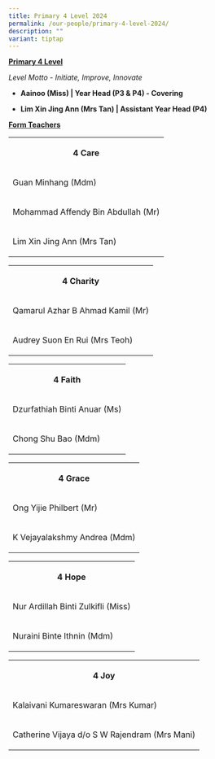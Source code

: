 ```yaml
---
title: Primary 4 Level 2024
permalink: /our-people/primary-4-level-2024/
description: ""
variant: tiptap
---
```

<p><strong><u>Primary 4 Level</u></strong>
</p>
<p><em>Level Motto - Initiate, Improve, Innovate</em>
</p>
<p></p>
<ul data-tight="true" class="tight">
<li>
<p><strong>Aainoo (Miss) | Year Head (P3 &amp; P4) - Covering</strong>
</p>
</li>
<li>
<p><strong>Lim Xin Jing Ann (Mrs Tan) | Assistant Year Head (P4)</strong>
</p>
</li>
</ul>
<p></p>
<p><strong><u>Form Teachers</u></strong>
</p>
<table>
<tbody>
<tr>
<th rowspan="1" colspan="1">
<p>4 Care</p>
</th>
</tr>
<tr>
<td rowspan="1" colspan="1">
<p>Guan Minhang (Mdm)</p>
</td>
</tr>
<tr>
<td rowspan="1" colspan="1">
<p>Mohammad Affendy Bin Abdullah (Mr)</p>
</td>
</tr>
<tr>
<td rowspan="1" colspan="1">
<p>Lim Xin Jing Ann (Mrs Tan)</p>
</td>
</tr>
</tbody>
</table>
<p></p>
<table>
<tbody>
<tr>
<th rowspan="1" colspan="1">
<p>4 Charity</p>
</th>
</tr>
<tr>
<td rowspan="1" colspan="1">
<p>Qamarul Azhar B Ahmad Kamil (Mr)</p>
</td>
</tr>
<tr>
<td rowspan="1" colspan="1">
<p>Audrey Suon En Rui (Mrs Teoh)</p>
</td>
</tr>
</tbody>
</table>
<p></p>
<table>
<tbody>
<tr>
<th rowspan="1" colspan="1">
<p>4 Faith</p>
</th>
</tr>
<tr>
<td rowspan="1" colspan="1">
<p>Dzurfathiah Binti Anuar (Ms)</p>
</td>
</tr>
<tr>
<td rowspan="1" colspan="1">
<p>Chong Shu Bao (Mdm)</p>
</td>
</tr>
</tbody>
</table>
<p></p>
<table>
<tbody>
<tr>
<th rowspan="1" colspan="1">
<p>4 Grace</p>
</th>
</tr>
<tr>
<td rowspan="1" colspan="1">
<p>Ong Yijie Philbert (Mr)</p>
</td>
</tr>
<tr>
<td rowspan="1" colspan="1">
<p>K Vejayalakshmy Andrea (Mdm)</p>
</td>
</tr>
</tbody>
</table>
<p></p>
<table>
<tbody>
<tr>
<th rowspan="1" colspan="1">
<p>4 Hope</p>
</th>
</tr>
<tr>
<td rowspan="1" colspan="1">
<p>Nur Ardillah Binti Zulkifli (Miss)</p>
</td>
</tr>
<tr>
<td rowspan="1" colspan="1">
<p>Nuraini Binte Ithnin (Mdm)</p>
</td>
</tr>
</tbody>
</table>
<p></p>
<table>
<tbody>
<tr>
<th rowspan="1" colspan="1">
<p>4 Joy</p>
</th>
</tr>
<tr>
<td rowspan="1" colspan="1">
<p>Kalaivani Kumareswaran (Mrs Kumar)</p>
</td>
</tr>
<tr>
<td rowspan="1" colspan="1">
<p>Catherine Vijaya d/o S W Rajendram (Mrs Mani)</p>
</td>
</tr>
</tbody>
</table>
<p></p>